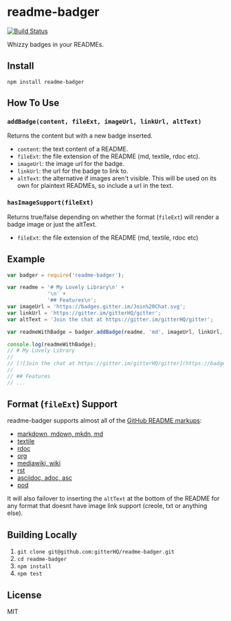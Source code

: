 readme-badger
=============

[![Build Status](https://travis-ci.org/gitterHQ/readme-badger.svg?branch=master)](https://travis-ci.org/gitterHQ/readme-badger)

Whizzy badges in your READMEs.

Install
-------

`npm install readme-badger`

How To Use
----------

### `addBadge(content, fileExt, imageUrl, linkUrl, altText)`

Returns the content but with a new badge inserted.

* `content`: the text content of a README.
* `fileExt`: the file extension of the README (md, textile, rdoc etc).
* `imageUrl`: the image url for the badge.
* `linkUrl`: the url for the badge to link to.
* `altText`: the alternative if images aren't visible. This will be used on its own for plaintext READMEs, so include a url in the text.

### `hasImageSupport(fileExt)`

Returns true/false depending on whether the format (`fileExt`) will render a badge image or just the altText.

* `fileExt`: the file extension of the README (md, textile, rdoc etc)

Example
-------
```javascript
var badger = require('readme-badger');

var readme = '# My Lovely Library\n' +
             '\n' +
             '## Features\n';
var imageUrl = 'https://badges.gitter.im/Join%20Chat.svg';
var linkUrl = 'https://gitter.im/gitterHQ/gitter';
var altText = 'Join the chat at https://gitter.im/gitterHQ/gitter';

var readmeWithBadge = badger.addBadge(readme, 'md', imageUrl, linkUrl, altText);

console.log(readmeWithBadge);
// # My Lovely Library
//
// [![Join the chat at https://gitter.im/gitterHQ/gitter](https://badges.gitter.im/Join%20Chat.svg)](https://gitter.im/gitterHQ/gitter)
//
// ## Features
// ...

```

Format (`fileExt`) Support
--------------

readme-badger supports almost all of the [GitHub README markups](https://github.com/github/markup#markups):
* [markdown, mdown, mkdn, md](http://daringfireball.net/projects/markdown/)
* [textile](http://www.textism.com/tools/textile/)
* [rdoc](http://rdoc.sourceforge.net/)
* [org](http://orgmode.org/)
* [mediawiki, wiki](http://www.mediawiki.org/wiki/Help:Formatting)
* [rst](http://docutils.sourceforge.net/rst.html)
* [asciidoc, adoc, asc](http://asciidoc.org/)
* [pod](http://search.cpan.org/dist/perl/pod/perlpod.pod)

It will also failover to inserting the `altText` at the bottom of the README for any format that doesnt have image link support (creole, txt or anything else).

Building Locally
----------------

1. `git clone git@github.com:gitterHQ/readme-badger.git`
2. `cd readme-badger`
3. `npm install`
4. `npm test`

License
-------

MIT
